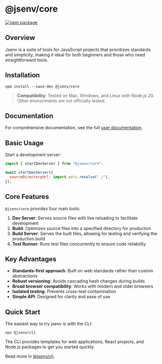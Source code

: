 # @jsenv/core

[![npm package](https://img.shields.io/npm/v/@jsenv/core.svg?logo=npm&label=package)](https://www.npmjs.com/package/@jsenv/core)

## Overview

Jsenv is a suite of tools for JavaScript projects that prioritizes standards and simplicity, making it ideal for both beginners and those who need straightforward tools.

## Installation

```console
npm install --save-dev @jsenv/core
```

> **Compatibility**: Tested on Mac, Windows, and Linux with Node.js 20. Other environments are not officially tested.

## Documentation

For comprehensive documentation, see the full [user documentation](https://github.com/jsenv/core/blob/main/docs/users/users.md).

## Basic Usage

Start a development server:

```js
import { startDevServer } from "@jsenv/core";

await startDevServer({
  sourceDirectoryUrl: import.meta.resolve("./"),
});
```

## Core Features

`@jsenv/core` provides four main tools:

1. **Dev Server**: Serves source files with live reloading to facilitate development
2. **Build**: Optimizes source files into a specified directory for production
3. **Build Server**: Serves the built files, allowing for testing and verifying the production build
4. **Test Runner**: Runs test files concurrently to ensure code reliability

## Key Advantages

- **Standards-first approach**: Built on web standards rather than custom abstractions
- **Robust versioning**: Avoids cascading hash changes during builds
- **Broad browser compatibility**: Works with modern and older browsers
- **Isolated testing**: Prevents cross-test contamination
- **Simple API**: Designed for clarity and ease of use

## Quick Start

The easiest way to try jsenv is with the CLI:

```console
npx @jsenv/cli
```

The CLI provides templates for web applications, React projects, and Node.js packages to get you started quickly.

Read more in [@jsenv/cli](https://github.com/jsenv/core/tree/main/packages/related/cli#jsenvcli).
